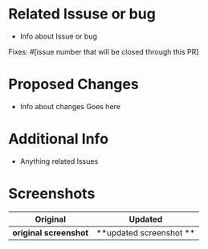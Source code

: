 # Related Issuse or bug
  - Info about Issue or bug

Fixes: #[issue number that will be closed through this PR]

# Proposed Changes
 - Info about changes Goes here
 
# Additional Info
  - Anything related Issues 
  
# Screenshots

 Original           | Updated
 :--------------------: |:--------------------:
 **original screenshot** | **updated screenshot **|